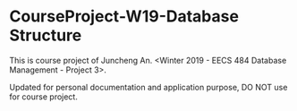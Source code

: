 # CourseProject-W19-Database Structure

This is course project of Juncheng An. <Winter 2019 - EECS 484 Database Management - Project 3>. 
  
Updated for personal documentation and application purpose, DO NOT use for course project.  
